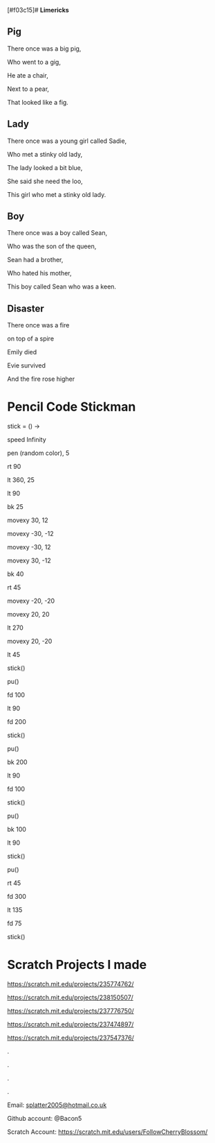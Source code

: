 [#f03c15]# **Limericks** 

## Pig
There once was a big pig,

 Who went to a gig,
 
 He ate a chair,
 
 Next to a pear,
 
 That looked like a fig.

## Lady
There once was a young girl called Sadie,

Who met a stinky old lady,

The lady looked a bit blue,

She said she need the loo,

This girl who met a stinky old lady.

## Boy
There once was a boy called Sean,

Who was the son of the queen,

Sean had a brother,

Who hated his mother,

This boy called Sean who was a keen.

## Disaster
There once was a fire

on top of a spire

Emily died

Evie survived

And the fire rose higher


# Pencil Code Stickman 

stick = () ->

  speed Infinity
  
  pen (random color), 5
  
  rt 90
  
  lt 360, 25
  
  lt 90
  
  bk 25
  
  movexy 30, 12
  
  movexy -30, -12
  
  movexy -30, 12
  
  movexy 30, -12
  
  bk 40
  
  rt 45
  
  movexy -20, -20
  
  movexy 20, 20
  
  lt 270
  
  movexy 20, -20
  
  lt 45
  
stick()

pu()

fd 100

lt 90

fd 200

stick()

pu()

bk 200

lt 90

fd 100

stick()

pu()

bk 100

lt 90

stick()

pu()

rt 45

fd 300

lt 135

fd 75

stick()

# Scratch Projects I made

https://scratch.mit.edu/projects/235774762/

https://scratch.mit.edu/projects/238150507/

https://scratch.mit.edu/projects/237776750/

https://scratch.mit.edu/projects/237474897/

https://scratch.mit.edu/projects/237547376/





















.

.

.

.

Email: splatter2005@hotmail.co.uk

Github account: @Bacon5

Scratch Account: https://scratch.mit.edu/users/FollowCherryBlossom/
